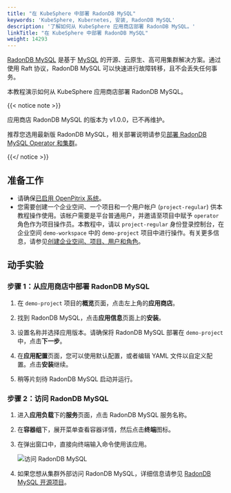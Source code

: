 ```yaml
---
title: "在 KubeSphere 中部署 RadonDB MySQL"
keywords: 'KubeSphere, Kubernetes, 安装, RadonDB MySQL'
description: '了解如何从 KubeSphere 应用商店部署 RadonDB MySQL。'
linkTitle: "在 KubeSphere 中部署 RadonDB MySQL"
weight: 14293
---
```


[RadonDB MySQL](https://github.com/radondb/radondb-mysql-kubernetes) 是基于 [MySQL](https://MySQL.org) 的开源、云原生、高可用集群解决方案。通过使用 Raft 协议，RadonDB MySQL 可以快速进行故障转移，且不会丢失任何事务。

本教程演示如何从 KubeSphere 应用商店部署 RadonDB MySQL。

{{< notice note >}}

应用商店 RadonDB MySQL 的版本为 v1.0.0，已不再维护。

推荐您选用最新版 RadonDB MySQL，相关部署说明请参见[部署 RadonDB MySQL Operator 和集群](../external-apps/deploy-radondb-mysql/)。

{{</ notice >}}

## 准备工作

- 请确保[已启用 OpenPitrix 系统](../../../pluggable-components/app-store/)。
- 您需要创建一个企业空间、一个项目和一个用户帐户 (`project-regular`) 供本教程操作使用。该帐户需要是平台普通用户，并邀请至项目中赋予 `operator` 角色作为项目操作员。本教程中，请以 `project-regular` 身份登录控制台，在企业空间 `demo-workspace` 中的 `demo-project` 项目中进行操作。有关更多信息，请参见[创建企业空间、项目、用户和角色](../../../quick-start/create-workspace-and-project/)。

## 动手实验

### 步骤 1：从应用商店中部署 RadonDB MySQL

1. 在 `demo-project` 项目的**概览**页面，点击左上角的**应用商店**。

2. 找到 RadonDB MySQL，点击**应用信息**页面上的**安装**。

3. 设置名称并选择应用版本。请确保将 RadonDB MySQL 部署在 `demo-project` 中，点击**下一步**。

4. 在**应用配置**页面，您可以使用默认配置，或者编辑 YAML 文件以自定义配置。点击**安装**继续。

5. 稍等片刻待 RadonDB MySQL 启动并运行。


### 步骤 2：访问 RadonDB MySQL

1. 进入**应用负载**下的**服务**页面，点击 RadonDB MySQL 服务名称。

2. 在**容器组**下，展开菜单查看容器详情，然后点击**终端**图标。

3. 在弹出窗口中，直接向终端输入命令使用该应用。

   ![访问 RadonDB MySQL](/images/docs/zh-cn/appstore/built-in-apps/radondb-mysql-app/radondb-mysql-service-terminal.png)

4. 如果您想从集群外部访问 RadonDB MySQL，详细信息请参见 [RadonDB MySQL 开源项目](https://github.com/radondb/radondb-mysql-kubernetes)。
